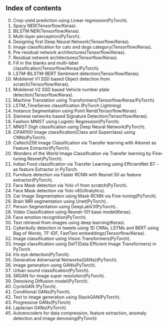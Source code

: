 ## Index of contents
00. Crop-yield prediction using Linear regression(PyTorch).
01. Spacy NER(Tensorflow/Keras).
02. BiLSTM NER(Tensorflow/Keras).
03. Multi-layer perceptron(PyTorch).
04. Designing first Deep Neural Network(Tensorflow/Keras).
05. Image classification for cats and dogs category(Tensorflow/Keras).
06. Pre-residual network architectures(Tensorflow/Keras). 
07. Residual network architectures(Tensorflow/Keras).
08. Fill in the blanks and multi-label classification(Tensorflow/Keras/PyTorch).
09. LSTM-BiLSTM-BERT Sentiment detection(Tensorflow/Keras).
10. Mobilenet V1 SSD based Object detection from scratch(Tensorflow/Keras).
11. Mobilenet V2 SSD based Vehicle number plate detection(Tensorflow/Keras).
12. Machine Translation using Transformers(Tensorflow/Keras/PyTorch)
13. LSTM_TimeSeries classiification (PyTorch Lightning)
14. Instance Segmentation using Point Rend(Tensorflow/Keras).
15. Siamese networks based Signature Detection(Tensorflow/Keras).
16. Fashion MNIST using Logistic Regression(PyTorch).
17. MNIST Digit classification using Deep Neural Network(PyTorch).
18. CIFAR100 Image classification(Class and Superclass) using CNNs(PyTorch).
19. Caltech256 Image Classification via Transfer learning with Alexnet as Feature Extractor(PyTorch). 
20. Wonders of the World Image Classification via Transfer learning by Fine-tuning Resnet(PyTorch).
21. Indian Food classification via Transfer Learning using EfficientNet B7 - as feature Extractor in PyTorch.
22. Furniture detection via Faster RCNN with Resnet 50 as feature extractor(PyTorch).
23. Face Mask detection via Yolo v1 from scratch(PyTorch).
24. Face Mask detection via Yolo v8(Ultralytics).
25. Car Image Segmentation using Mask-RCNN via Fine-tuning(PyTorch).
26. Brain MRI segmentation using Unet(PyTorch)..
27. Person Segmentation using DeepLabV3(PyTorch)..
28. Video Classification using Resnet-101 base model(Keras).
29. Face emotion recognition(PyTorch).
30. Text retrieval from images using deep learning(Keras).
31. Cyberbully detection in tweets using 1D CNNs, LSTMs and BERT using Bag of Words, TF-IDF, FastText embeddings(Tensorflow/Keras).
32. Image classification using Vision Transformers(PyTorch).
33. Image classification using DeIT(Data Efficient Image Transformers) in PyTorch.
34. Iris eye detection(PyTorch).
35. Generative Adversarial Networks(GANs)(PyTorch).
36. Image generation using GANs(PyTorch).
37. Urban sound classification(PyTorch).
38. SRGAN for image super resolution(PyTorch).
39. Denoising Diffusion model(PyTorch). 
40. CycleGAN (PyTorch).
41. Conditional GANs(PyTorch).
42. Text to image generation using StackGAN(PyTorch).
43. Progressive GANs(PyTorch)
44. Laplacian GANs(PyTorch)
45. Autoencoders for data compression, feature extraction, anomaly detection and image denoising(PyTorch)



